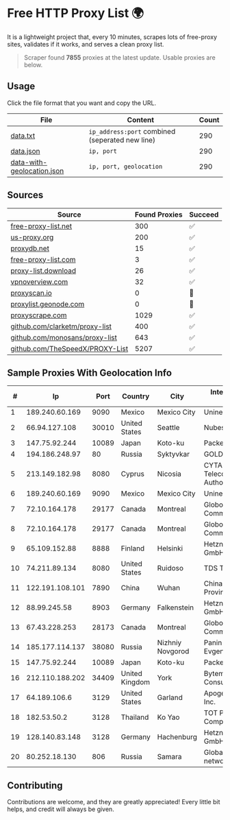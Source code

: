 
# Free HTTP Proxy List 🌍

It is a lightweight project that, every 10 minutes, scrapes lots of free-proxy sites, validates if it works, and serves a clean proxy list.


> Scraper found **7855** proxies at the latest update. Usable proxies are below.

## Usage

Click the file format that you want and copy the URL.


|File|Content|Count|
|----|-------|-----|
|[data.txt](https://raw.githubusercontent.com/themiralay/Proxy-List-World/master/data.txt)|`ip_address:port` combined (seperated new line)|290|
|[data.json](https://raw.githubusercontent.com/themiralay/Proxy-List-World/master/data.json)|`ip, port`|290|
|[data-with-geolocation.json](https://raw.githubusercontent.com/themiralay/Proxy-List-World/master/data-with-geolocation.json)|`ip, port, geolocation`|290|

## Sources

|Source|Found Proxies|Succeed|
|------|-------------|-------|
|[free-proxy-list.net](https://free-proxy-list.net)|300|✅|
|[us-proxy.org](https://www.us-proxy.org)|200|✅|
|[proxydb.net](http://proxydb.net)|15|✅|
|[free-proxy-list.com](https://free-proxy-list.com/?page=&port=&type%5B%5D=http&type%5B%5D=https&up_time=0&search=Search)|3|✅|
|[proxy-list.download](https://www.proxy-list.download/HTTP)|26|✅|
|[vpnoverview.com](https://vpnoverview.com/privacy/anonymous-browsing/free-proxy-servers)|32|✅|
|[proxyscan.io](https://www.proxyscan.io)|0|🚫|
|[proxylist.geonode.com](https://proxylist.geonode.com/api/proxy-list?limit=300&page=1&sort_by=lastChecked&sort_type=desc&protocols=http,https)|0|🚫|
|[proxyscrape.com](https://api.proxyscrape.com/v2/?request=displayproxies&protocol=http&timeout=10000&country=all&ssl=all&anonymity=all)|1029|✅|
|[github.com/clarketm/proxy-list](https://raw.githubusercontent.com/clarketm/proxy-list/master/proxy-list-raw.txt)|400|✅|
|[github.com/monosans/proxy-list](https://raw.githubusercontent.com/monosans/proxy-list/main/proxies/http.txt)|643|✅|
|[github.com/TheSpeedX/PROXY-List](https://raw.githubusercontent.com/TheSpeedX/PROXY-List/master/http.txt)|5207|✅|


## Sample Proxies With Geolocation Info

|#|Ip|Port|Country|City|Internet Service Provider|
|-|--|----|-------|----|-------------------------|
|1|189.240.60.169|9090|Mexico|Mexico City|Uninet S.A. de C.V.|
|2|66.94.127.108|30010|United States|Seattle|Nubes, LLC|
|3|147.75.92.244|10089|Japan|Koto-ku|Packet Host, Inc.|
|4|194.186.248.97|80|Russia|Syktyvkar|GOLDEN Telecom|
|5|213.149.182.98|8080|Cyprus|Nicosia|CYTANET - Cyprus Telecommunications Authority|
|6|189.240.60.169|9090|Mexico|Mexico City|Uninet S.A. de C.V.|
|7|72.10.164.178|29177|Canada|Montreal|GloboTech Communications|
|8|72.10.164.178|29177|Canada|Montreal|GloboTech Communications|
|9|65.109.152.88|8888|Finland|Helsinki|Hetzner Online GmbH|
|10|74.211.89.134|8080|United States|Ruidoso|TDS TELECOM|
|11|122.191.108.101|7890|China|Wuhan|China Unicom Hubei Province Network|
|12|88.99.245.58|8903|Germany|Falkenstein|Hetzner Online GmbH|
|13|67.43.228.253|28173|Canada|Montreal|GloboTech Communications|
|14|185.177.114.137|38080|Russia|Nizhniy Novgorod|Panin Kirill Evgenyevich|
|15|147.75.92.244|10089|Japan|Koto-ku|Packet Host, Inc.|
|16|212.110.188.202|34409|United Kingdom|York|Bytemark Computer Consulting Ltd /19|
|17|64.189.106.6|3129|United States|Garland|Apogee Telecom Inc.|
|18|182.53.50.2|3128|Thailand|Ko Yao|TOT Public Company Limited|
|19|128.140.83.148|3128|Germany|Hachenburg|Hetzner Online GmbH|
|20|80.252.18.130|806|Russia|Samara|Global Telecom city networks|



## Contributing

Contributions are welcome, and they are greatly appreciated! Every
little bit helps, and credit will always be given.

